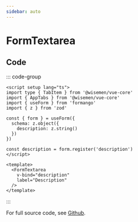 ```yaml
---
sidebar: auto
---
```



# FormTextarea

<!-- Import autogenerated docs -->
<!-- @include: ./form-textarea-meta.md -->


## Code

::: code-group
```vue [Usage]
<script setup lang="ts">
import type { TabItem } from '@wisemen/vue-core'
import { AppTabs } from '@wisemen/vue-core'
import { useForm } from 'formango'
import { z } from 'zod'

const { form } = useForm({
  schema: z.object({
    description: z.string()
  })
})

const description = form.register('description')
</script>

<template>
  <FormTextarea
    v-bind="description"
    label="Description"
  />
</template>

```
:::

For full source code, see [Github](https://github.com/wisemen-digital/vue-core/blob/main/packages/components/src/components/textarea/FormTextarea.vue).